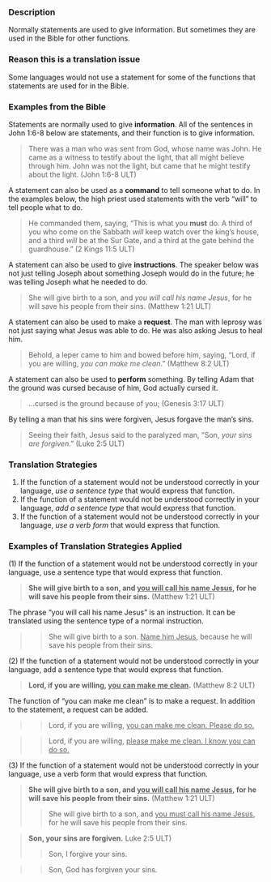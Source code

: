 
### Description

Normally statements are used to give information. But sometimes they are used in the Bible for other functions.

### Reason this is a translation issue

Some languages would not use a statement for some of the functions that statements are used for in the Bible.

### Examples from the Bible

Statements are normally used to give **information**. All of the sentences in John 1:6-8 below are statements, and their function is to give information.

> There was a man who was sent from God, whose name was John. He came as a witness to testify about the light, that all might believe through him. John was not the light, but came that he might testify about the light. (John 1:6-8 ULT)

A statement can also be used as a **command** to tell someone what to do. In the examples below, the high priest used statements with the verb “will” to tell people what to do.

> He commanded them, saying, “This is what you **must** do. A third of you who come on the Sabbath _will_ keep watch over the king’s house, and a third _will_ be at the Sur Gate, and a third at the gate behind the guardhouse.” (2 Kings 11:5 ULT)

A statement can also be used to give **instructions**. The speaker below was not just telling Joseph about something Joseph would do in the future; he was telling Joseph what he needed to do.

> She will give birth to a son, and _you will call his name Jesus_, for he will save his people from their sins. (Matthew 1:21 ULT)

A statement can also be used to make a **request**. The man with leprosy was not just saying what Jesus was able to do. He was also asking Jesus to heal him.

> Behold, a leper came to him and bowed before him, saying, “Lord, if you are willing, _you can make me clean_.” (Matthew 8:2 ULT)

A statement can also be used to **perform** something. By telling Adam that the ground was cursed because of him, God actually cursed it.

> …cursed is the ground because of you; (Genesis 3:17 ULT)

By telling a man that his sins were forgiven, Jesus forgave the man’s sins.

> Seeing their faith, Jesus said to the paralyzed man, “Son, _your sins are forgiven_.”  (Luke 2:5 ULT)

### Translation Strategies

1. If the function of a statement would not be understood correctly in your language, _use a sentence type_ that would express that function.
1. If the function of a statement would not be understood correctly in your language, _add a sentence type_ that would express that function.
1. If the function of a statement would not be understood correctly in your language, _use a verb form_ that would express that function.

### Examples of Translation Strategies Applied

(1) If the function of a statement would not be understood correctly in your language, use a sentence type that would express that function.

> **She will give birth to a son, and <u>you will call his name Jesus</u>, for he will save his people from their sins.** (Matthew 1:21 ULT)

The phrase “you will call his name Jesus” is an instruction. It can be translated using the sentence type of a normal instruction.

>> She will give birth to a son. <u>Name him Jesus</u>, because he will save his people from their sins.

(2) If the function of a statement would not be understood correctly in your language, add a sentence type that would express that function.

> **Lord, if you are willing, <u>you can make me clean</u>.** (Matthew 8:2 ULT)

The function of “you can make me clean” is to make a request. In addition to the statement, a request can be added.

>> Lord, if you are willing, <u>you can make me clean. Please do so.</u> 

>> Lord, if you are willing, <u>please make me clean. I know you can do so.</u> 

(3) If the function of a statement would not be understood correctly in your language, use a verb form that would express that function.

> **She will give birth to a son, and <u>you will call his name Jesus</u>, for he will save his people from their sins.** (Matthew 1:21 ULT)
>> She will give birth to a son, and <u>you must call his name Jesus</u>, for he will save his people from their sins.

> **Son, your sins are forgiven.** Luke 2:5 ULT)
>> Son, I forgive your sins.

>> Son, God has forgiven your sins.


